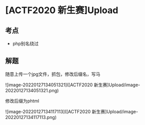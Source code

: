 # [ACTF2020 新生赛]Upload

## 考点

- php别名绕过

## 解题

随意上传一个jpg文件，抓包，修改后缀名，写马

![image-20220127134051321]([ACTF2020 新生赛]Upload/image-20220127134051321.png)

修改后缀为phtml

![image-20220127134117113]([ACTF2020 新生赛]Upload/image-20220127134117113.png)